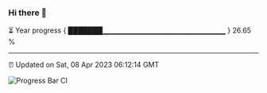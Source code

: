 ### Hi there 👋

⏳ Year progress { ███████▁▁▁▁▁▁▁▁▁▁▁▁▁▁▁▁▁▁▁▁▁▁▁ } 26.65 %

---

⏰ Updated on Sat, 08 Apr 2023 06:12:14 GMT

![Progress Bar CI](https://github.com/liununu/liununu/workflows/Progress%20Bar%20CI/badge.svg)
